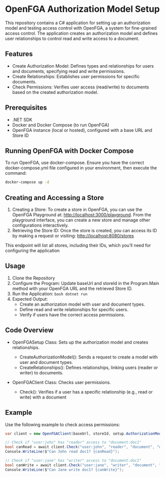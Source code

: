 # OpenFGA Authorization Model Setup

This repository contains a C# application for setting up an authorization model and testing access control with OpenFGA, a system for fine-grained access control. The application creates an authorization model and defines user relationships to control read and write access to a document.

## Features

* Create Authorization Model: Defines types and relationships for users and documents, specifying read and write permissions.
* Create Relationships: Establishes user permissions for specific documents.
* Check Permissions: Verifies user access (read/write) to documents based on the created authorization model.

## Prerequisites

   * .NET SDK
   * Docker and Docker Compose (to run OpenFGA)
   * OpenFGA instance (local or hosted), configured with a base URL and Store ID
## Running OpenFGA with Docker Compose

To run OpenFGA, use docker-compose. Ensure you have the correct docker-compose.yml file configured in your environment, then execute the command:
```bash
docker-compose up -d
```
## Creating and Accessing a Store
1. Creating a Store: To create a store in OpenFGA, you can use the OpenFGA Playground at: [http://localhost:3000/playground](http://localhost:3000/playground
). From the playground interface, you can create a new store and manage other configurations interactively.
2. Retrieving the Store ID: Once the store is created, you can access its ID by making a request or visiting: [http://localhost:8080/stores
](http://localhost:8080/stores)

This endpoint will list all stores, including their IDs, which you’ll need for configuring the application
## Usage
1. Clone the Repository
2. Configure the Program: Update baseUrl and storeId in the Program.Main method with your OpenFGA URL and the retrieved Store ID.
3. Run the Application: ```bash dotnet run```
4. Expected Output:
    * Create an authorization model with user and document types.
    *  Define read and write relationships for specific users.
    *  Verify if users have the correct access permissions.
## Code Overview

  * OpenFGASetup Class: Sets up the authorization model and creates relationships.
       * CreateAuthorizationModel(): Sends a request to create a model with user and document types.
       * CreateRelationships(): Defines relationships, linking users (reader or writer) to documents.

  * OpenFGAClient Class: Checks user permissions.
       * Check(): Verifies if a user has a specific relationship (e.g., read or write) with a document
## Example
Use the following example to check access permissions:  

```csharp
var client = new OpenFGAClient(baseUrl, storeId, setup.AuthorizationModelId);

// Check if "user:john" has "reader" access to "document:doc1"
bool canRead = await client.Check("user:john", "reader", "document", "doc1");
Console.WriteLine($"Can John read doc1? {canRead}");

// Check if "user:jane" has "writer" access to "document:doc1"
bool canWrite = await client.Check("user:jane", "writer", "document", "doc1");
Console.WriteLine($"Can Jane write doc1? {canWrite}");

  ```
